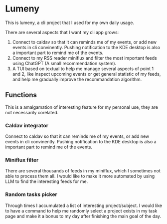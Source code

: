 # Lumeny

This is lumeny, a cli project that I used for my own daily usage.

There are several aspects that I want my cli app grows:

1. Connect to caldav so that it can reminds me of my events, or add new events in cli convinently. Pushing notification to the KDE desktop is also a important part to remind me of the events.
2. Connect to my RSS reader miniflux and filter the most important feeds using ChatGPT (A small recommendation system).
3. A TUI based on textual to help me manage several aspects of point 1 and 2, like inspect upcoming events or get general statistic of my feeds, and help me gradually improve the recommandation algorithm.

## Functions

This is a amalgamation of interesting feature for my personal use, they are not necessarily corelated.

### Caldav integrator

Connect to caldav so that it can reminds me of my events, or add new events in cli convinently. Pushing notification to the KDE desktop is also a important part to remind me of the events.

### Miniflux filter

There are several thousands of feeds in my miniflux, which I sometimes not able to process them all. I would like to make it more automated by using LLM to find the interesting feeds for me.

### Random tasks picker

Through times I accumulated a list of interesting project/subject. I would like to have a command to help me randomly select a project exists in my task page and make it a bonus to my day after finishing the main goal of the day.

